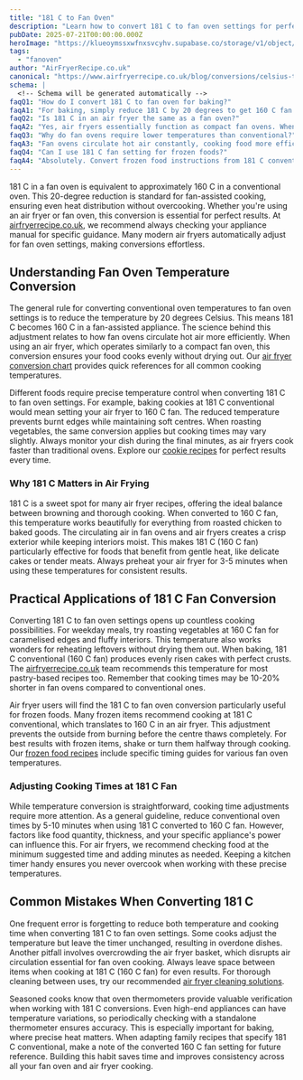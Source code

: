 ```yaml
---
title: "181 C to Fan Oven"
description: "Learn how to convert 181 C to fan oven settings for perfect air frying. Includes temperature charts, cooking tips, and recipe ideas."
pubDate: 2025-07-21T00:00:00.000Z
heroImage: "https://klueoymssxwfnxsvcyhv.supabase.co/storage/v1/object/public/Shmucket/181-c-to-fan-oven.png"
tags:
  - "fanoven"
author: "AirFryerRecipe.co.uk"
canonical: "https://www.airfryerrecipe.co.uk/blog/conversions/celsius-to-fan-oven/181-c-to-fan-oven"
schema: |
  <!-- Schema will be generated automatically -->
faqQ1: "How do I convert 181 C to fan oven for baking?"
faqA1: "For baking, simply reduce 181 C by 20 degrees to get 160 C fan oven setting. This adjustment prevents overbrowning while ensuring even cooking. Most cakes, cookies, and pastries bake beautifully at this converted temperature."
faqQ2: "Is 181 C in an air fryer the same as a fan oven?"
faqA2: "Yes, air fryers essentially function as compact fan ovens. When a recipe calls for 181 C conventional, set your air fryer to 160 C for equivalent results. The circulating hot air works similarly in both appliances."
faqQ3: "Why do fan ovens require lower temperatures than conventional?"
faqA3: "Fan ovens circulate hot air constantly, cooking food more efficiently than conventional ovens' static heat. The 20-degree reduction (like 181 C to 160 C fan) compensates for this increased efficiency, preventing overcooking."
faqQ4: "Can I use 181 C fan setting for frozen foods?"
faqA4: "Absolutely. Convert frozen food instructions from 181 C conventional to 160 C fan. This ensures thorough cooking without burning exteriors. Always check packaging for specific timing adjustments when using fan ovens or air fryers."
---
```

<p>181 C in a fan oven is equivalent to approximately 160 C in a conventional oven. This 20-degree reduction is standard for fan-assisted cooking, ensuring even heat distribution without overcooking. Whether you're using an air fryer or fan oven, this conversion is essential for perfect results. At <a href=https://www.airfryerrecipe.co.uk>airfryerrecipe.co.uk</a>, we recommend always checking your appliance manual for specific guidance. Many modern air fryers automatically adjust for fan oven settings, making conversions effortless.</p>

<h2>Understanding Fan Oven Temperature Conversion</h2>
<p>The general rule for converting conventional oven temperatures to fan oven settings is to reduce the temperature by 20 degrees Celsius. This means 181 C becomes 160 C in a fan-assisted appliance. The science behind this adjustment relates to how fan ovens circulate hot air more efficiently. When using an air fryer, which operates similarly to a compact fan oven, this conversion ensures your food cooks evenly without drying out. Our <a href=https://www.airfryerrecipe.co.uk/air-fryer-conversion-chart>air fryer conversion chart</a> provides quick references for all common cooking temperatures.</p>

<p>Different foods require precise temperature control when converting 181 C to fan oven settings. For example, baking cookies at 181 C conventional would mean setting your air fryer to 160 C fan. The reduced temperature prevents burnt edges while maintaining soft centres. When roasting vegetables, the same conversion applies but cooking times may vary slightly. Always monitor your dish during the final minutes, as air fryers cook faster than traditional ovens. Explore our <a href=https://www.airfryerrecipe.co.uk/recipe-category/cookies>cookie recipes</a> for perfect results every time.</p>

<h3>Why 181 C Matters in Air Frying</h3>
<p>181 C is a sweet spot for many air fryer recipes, offering the ideal balance between browning and thorough cooking. When converted to 160 C fan, this temperature works beautifully for everything from roasted chicken to baked goods. The circulating air in fan ovens and air fryers creates a crisp exterior while keeping interiors moist. This makes 181 C (160 C fan) particularly effective for foods that benefit from gentle heat, like delicate cakes or tender meats. Always preheat your air fryer for 3-5 minutes when using these temperatures for consistent results.</p>

<h2>Practical Applications of 181 C Fan Conversion</h2>
<p>Converting 181 C to fan oven settings opens up countless cooking possibilities. For weekday meals, try roasting vegetables at 160 C fan for caramelised edges and fluffy interiors. This temperature also works wonders for reheating leftovers without drying them out. When baking, 181 C conventional (160 C fan) produces evenly risen cakes with perfect crusts. The <a href=https://www.airfryerrecipe.co.uk>airfryerrecipe.co.uk</a> team recommends this temperature for most pastry-based recipes too. Remember that cooking times may be 10-20% shorter in fan ovens compared to conventional ones.</p>

<p>Air fryer users will find the 181 C to fan oven conversion particularly useful for frozen foods. Many frozen items recommend cooking at 181 C conventional, which translates to 160 C in an air fryer. This adjustment prevents the outside from burning before the centre thaws completely. For best results with frozen items, shake or turn them halfway through cooking. Our <a href=https://www.airfryerrecipe.co.uk/recipe-category/frozen-foods>frozen food recipes</a> include specific timing guides for various fan oven temperatures.</p>

<h3>Adjusting Cooking Times at 181 C Fan</h3>
<p>While temperature conversion is straightforward, cooking time adjustments require more attention. As a general guideline, reduce conventional oven times by 5-10 minutes when using 181 C converted to 160 C fan. However, factors like food quantity, thickness, and your specific appliance's power can influence this. For air fryers, we recommend checking food at the minimum suggested time and adding minutes as needed. Keeping a kitchen timer handy ensures you never overcook when working with these precise temperatures.</p>

<h2>Common Mistakes When Converting 181 C</h2>
<p>One frequent error is forgetting to reduce both temperature and cooking time when converting 181 C to fan oven settings. Some cooks adjust the temperature but leave the timer unchanged, resulting in overdone dishes. Another pitfall involves overcrowding the air fryer basket, which disrupts air circulation essential for fan oven cooking. Always leave space between items when cooking at 181 C (160 C fan) for even results. For thorough cleaning between uses, try our recommended <a href=https://www.airfryerrecipe.co.uk/air-fryer-cleaner>air fryer cleaning solutions</a>.</p>

<p>Seasoned cooks know that oven thermometers provide valuable verification when working with 181 C conversions. Even high-end appliances can have temperature variations, so periodically checking with a standalone thermometer ensures accuracy. This is especially important for baking, where precise heat matters. When adapting family recipes that specify 181 C conventional, make a note of the converted 160 C fan setting for future reference. Building this habit saves time and improves consistency across all your fan oven and air fryer cooking.</p>

